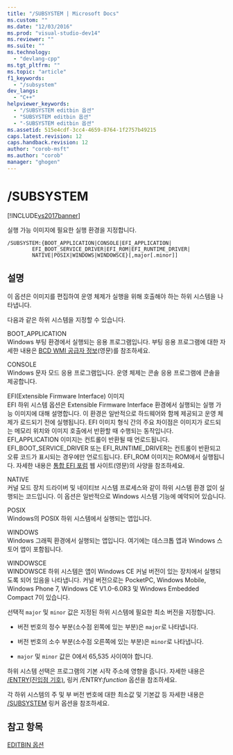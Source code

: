 ```yaml
---
title: "/SUBSYSTEM | Microsoft Docs"
ms.custom: ""
ms.date: "12/03/2016"
ms.prod: "visual-studio-dev14"
ms.reviewer: ""
ms.suite: ""
ms.technology: 
  - "devlang-cpp"
ms.tgt_pltfrm: ""
ms.topic: "article"
f1_keywords: 
  - "/subsystem"
dev_langs: 
  - "C++"
helpviewer_keywords: 
  - "/SUBSYSTEM editbin 옵션"
  - "SUBSYSTEM editbin 옵션"
  - "-SUBSYSTEM editbin 옵션"
ms.assetid: 515e4cdf-3cc4-4659-8764-1f2757b49215
caps.latest.revision: 12
caps.handback.revision: 12
author: "corob-msft"
ms.author: "corob"
manager: "ghogen"
---
```

# /SUBSYSTEM
[!INCLUDE[vs2017banner](../../assembler/inline/includes/vs2017banner.md)]

실행 가능 이미지에 필요한 실행 환경을 지정합니다.  
  
```  
/SUBSYSTEM:{BOOT_APPLICATION|CONSOLE|EFI_APPLICATION|  
        EFI_BOOT_SERVICE_DRIVER|EFI_ROM|EFI_RUNTIME_DRIVER|  
        NATIVE|POSIX|WINDOWS|WINDOWSCE}[,major[.minor]]  
```  
  
## 설명  
 이 옵션은 이미지를 편집하여 운영 체제가 실행을 위해 호출해야 하는 하위 시스템을 나타냅니다.  
  
 다음과 같은 하위 시스템을 지정할 수 있습니다.  
  
 BOOT\_APPLICATION  
 Windows 부팅 환경에서 실행되는 응용 프로그램입니다.  부팅 응용 프로그램에 대한 자세한 내용은 [BCD WMI 공급자 정보](http://msdn.microsoft.com/library/aa362639.aspx)\(영문\)를 참조하세요.  
  
 CONSOLE  
 Windows 문자 모드 응용 프로그램입니다.  운영 체제는 콘솔 응용 프로그램에 콘솔을 제공합니다.  
  
 EFI\(Extensible Firmware Interface\) 이미지  
 EFI 하위 시스템 옵션은 Extensible Firmware Interface 환경에서 실행되는 실행 가능 이미지에 대해 설명합니다.  이 환경은 일반적으로 하드웨어와 함께 제공되고 운영 체제가 로드되기 전에 실행됩니다.  EFI 이미지 형식 간의 주요 차이점은 이미지가 로드되는 메모리 위치와 이미지 호출에서 반환할 때 수행되는 동작입니다.  EFI\_APPLICATION 이미지는 컨트롤이 반환될 때 언로드됩니다.  EFI\_BOOT\_SERVICE\_DRIVER 또는 EFI\_RUNTIME\_DRIVER는 컨트롤이 반환되고 오류 코드가 표시되는 경우에만 언로드됩니다.  EFI\_ROM 이미지는 ROM에서 실행됩니다.  자세한 내용은 [통합 EFI 포럼](http://www.uefi.org/) 웹 사이트\(영문\)의 사양을 참조하세요.  
  
 NATIVE  
 커널 모드 장치 드라이버 및 네이티브 시스템 프로세스와 같이 하위 시스템 환경 없이 실행되는 코드입니다.  이 옵션은 일반적으로 Windows 시스템 기능에 예약되어 있습니다.  
  
 POSIX  
 Windows의 POSIX 하위 시스템에서 실행되는 앱입니다.  
  
 WINDOWS  
 Windows 그래픽 환경에서 실행되는 앱입니다.  여기에는 데스크톱 앱과 Windows 스토어 앱이 포함됩니다.  
  
 WINDOWSCE  
 WINDOWSCE 하위 시스템은 앱이 Windows CE 커널 버전이 있는 장치에서 실행되도록 되어 있음을 나타냅니다.  커널 버전으로는 PocketPC, Windows Mobile, Windows Phone 7, Windows CE V1.0\-6.0R3 및 Windows Embedded Compact 7이 있습니다.  
  
 선택적 `major` 및 `minor` 값은 지정된 하위 시스템에 필요한 최소 버전을 지정합니다.  
  
-   버전 번호의 정수 부분\(소수점 왼쪽에 있는 부분\)은 `major`로 나타냅니다.  
  
-   버전 번호의 소수 부분\(소수점 오른쪽에 있는 부분\)은 `minor`로 나타냅니다.  
  
-   `major` 및 `minor` 값은 0에서 65,535 사이여야 합니다.  
  
 하위 시스템 선택은 프로그램의 기본 시작 주소에 영향을 줍니다.  자세한 내용은 [\/ENTRY\(진입점 기호\)](../../build/reference/entry-entry-point-symbol.md), 링커 \/ENTRY:*function* 옵션을 참조하세요.  
  
 각 하위 시스템의 주 및 부 버전 번호에 대한 최소값 및 기본값 등 자세한 내용은 [\/SUBSYSTEM](../../build/reference/subsystem-specify-subsystem.md) 링커 옵션을 참조하세요.  
  
## 참고 항목  
 [EDITBIN 옵션](../../build/reference/editbin-options.md)